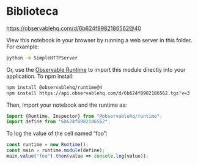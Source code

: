 # Biblioteca

https://observablehq.com/d/6b624f8982186562@40

View this notebook in your browser by running a web server in this folder. For
example:

~~~sh
python -m SimpleHTTPServer
~~~

Or, use the [Observable Runtime](https://github.com/observablehq/runtime) to
import this module directly into your application. To npm install:

~~~sh
npm install @observablehq/runtime@4
npm install https://api.observablehq.com/d/6b624f8982186562.tgz?v=3
~~~

Then, import your notebook and the runtime as:

~~~js
import {Runtime, Inspector} from "@observablehq/runtime";
import define from "6b624f8982186562";
~~~

To log the value of the cell named “foo”:

~~~js
const runtime = new Runtime();
const main = runtime.module(define);
main.value("foo").then(value => console.log(value));
~~~
